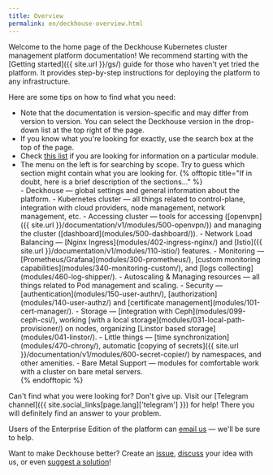 ```yaml
---
title: Overview
permalink: en/deckhouse-overview.html
---
```


Welcome to the home page of the Deckhouse Kubernetes cluster management platform documentation! We recommend starting with the [Getting started]({{ site.url }}/gs/) guide for those who haven't yet tried the platform. It provides step-by-step instructions for deploying the platform to any infrastructure.

Here are some tips on how to find what you need:
<ul>
<li>Note that the documentation is version-specific and may differ from version to version. You can select the Deckhouse version in the drop-down list at the top right of the page.</li>
<li>If you know what you're looking for exactly, use the search box at the top of the page.</li>
<li>Check <a href="revision-comparison.html">this list</a> if you are looking for information on a particular module.</li>
<li>The menu on the left is for searching by scope. Try to guess which section might contain what you are looking for.
  {% offtopic title="If in doubt, here is a brief description of the sections..." %}
  <div markdown="1">
  - Deckhouse — global settings and general information about the platform.
  - Kubernetes cluster — all things related to control-plane, integration with cloud providers, node management, network management, etc.
  - Accessing cluster — tools for accessing ([openvpn]({{ site.url }}/documentation/v1/modules/500-openvpn/)) and managing the cluster ([dashboard](modules/500-dashboard/)).
  - Network Load Balancing — [Nginx Ingress](modules/402-ingress-nginx/) and [Istio]({{ site.url }}/documentation/v1/modules/110-istio/) features.
  - Monitoring — [Prometheus/Grafana](modules/300-prometheus/), [custom monitoring capabilities](modules/340-monitoring-custom/), and [logs collecting](modules/460-log-shipper/).
  - Autoscaling & Managing resources — all things related to Pod management and scaling.
  - Security — [authentication](modules/150-user-authn/), [authorization](modules/140-user-authz/) and [certificate management](modules/101-cert-manager/).
  - Storage — [integration with Ceph](modules/099-ceph-csi/), working [with a local storage](modules/031-local-path-provisioner/) on nodes, organizing [Linstor based storage](modules/041-linstor/).
  - Little things — [time synchronization](modules/470-chrony/), automatic [copying of secrets]({{ site.url }}/documentation/v1/modules/600-secret-copier/) by namespaces, and other amenities.
  - Bare Metal Support — modules for comfortable work with a cluster on bare metal servers.
  </div>
  {% endofftopic %}
</li>
</ul>
Can't find what you were looking for? Don't give up. Visit our [Telegram channel]({{ site.social_links[page.lang]['telegram'] }}) for help! There you will definitely find an answer to your problem.

Users of the Enterprise Edition of the platform can [email us](mailto:support@deckhouse.io) — we'll be sure to help.

Want to make Deckhouse better? Create an [issue](https://github.com/deckhouse/deckhouse/issues/), [discuss](https://github.com/deckhouse/deckhouse/discussions) your idea with us, or even [suggest a solution](https://github.com/deckhouse/deckhouse/blob/main/CONTRIBUTING.md)!
